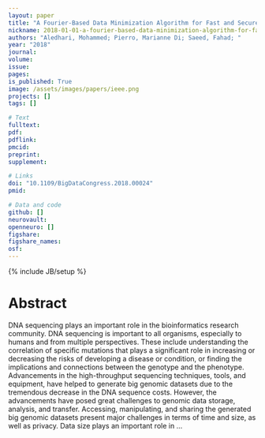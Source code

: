 ```yaml
---
layout: paper
title: "A Fourier-Based Data Minimization Algorithm for Fast and Secure Transfer of Big Genomic Datasets"
nickname: 2018-01-01-a-fourier-based-data-minimization-algorithm-for-fast-and-secure-transfer-of-big-genomic-datasets
authors: "Aledhari, Mohammed; Pierro, Marianne Di; Saeed, Fahad; "
year: "2018"
journal: 
volume: 
issue:
pages: 
is_published: True
image: /assets/images/papers/ieee.png
projects: []
tags: []

# Text
fulltext:
pdf:
pdflink:
pmcid:
preprint: 
supplement:

# Links
doi: "10.1109/BigDataCongress.2018.00024"
pmid:

# Data and code
github: []
neurovault:
openneuro: []
figshare:
figshare_names:
osf:
---
```

{% include JB/setup %}

# Abstract

DNA sequencing plays an important role in the bioinformatics research community. DNA sequencing is important to all organisms, especially to humans and from multiple perspectives. These include understanding the correlation of specific mutations that plays a significant role in increasing or decreasing the risks of developing a disease or condition, or finding the implications and connections between the genotype and the phenotype. Advancements in the high-throughput sequencing techniques, tools, and equipment, have helped to generate big genomic datasets due to the tremendous decrease in the DNA sequence costs. However, the advancements have posed great challenges to genomic data storage, analysis, and transfer. Accessing, manipulating, and sharing the generated big genomic datasets present major challenges in terms of time and size, as well as privacy. Data size plays an important role in …
